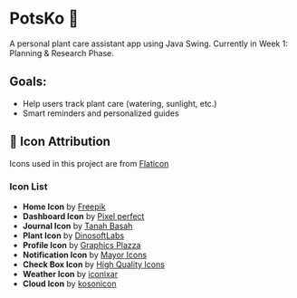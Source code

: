 # PotsKo 🌱
A personal plant care assistant app using Java Swing.
Currently in Week 1: Planning & Research Phase.

## Goals:
- Help users track plant care (watering, sunlight, etc.)
- Smart reminders and personalized guides

## 🎨 Icon Attribution

Icons used in this project are from [Flaticon](https://www.flaticon.com/)

### Icon List

- **Home Icon** by [Freepik](https://www.flaticon.com/authors/freepik) 
- **Dashboard Icon** by [Pixel perfect](https://www.flaticon.com/authors/pixel-perfect)
- **Journal Icon** by [Tanah Basah](https://www.flaticon.com/authors/tanah-basah)
- **Plant Icon** by [DinosoftLabs](https://www.flaticon.com/authors/dinosoftlabs)
- **Profile Icon** by [Graphics Plazza](https://www.flaticon.com/authors/graphics-plazza)
- **Notification Icon** by [Mayor Icons](https://www.flaticon.com/authors/mayor-icons)
- **Check Box Icon** by [High Quality Icons](https://www.flaticon.com/authors/hight-quality-icons)
- **Weather Icon** by [iconixar](https://www.flaticon.com/authors/iconixar)
- **Cloud Icon** by [kosonicon](https://www.flaticon.com/authors/kosonicon)
